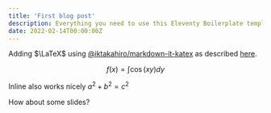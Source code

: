 ```yaml
---
title: 'First blog post'
description: Everything you need to use this Eleventy Boilerplate template
date: 2022-02-14T00:00:00Z
---
```



Adding $\LaTeX$ using [@iktakahiro/markdown-it-katex](https://www.npmjs.com/package/@iktakahiro/markdown-it-katex) as described [here](https://www.jeffchiou.com/blog/building-a-site-with-eleventy/).

$$
f(x)=\int \cos(xy)dy
$$

Inline also works nicely $a^2+b^2=c^2$

How about some slides?